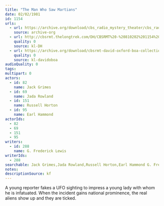 ```yaml
---
title: "The Man Who Saw Martians"
date: 02/02/1981
id: 1154
urls: 
  - url: https://archive.org/download/cbs_radio_mystery_theater/cbs_radio_mystery_theater-1151-1200.zip/cbs_radio_mystery_theater-1151-1200%2Fcbsrmt_1154_the_man_who_saw_martians.mp3
    source: archive-org
  - url: http://cbsrmt.thelongtrek.com/DH/CBSRMT%20-%20810202%201154%20The%20Man%20Who%20Saw%20Martians_dh.mp3
    quality: 0
    source: kl-DH
  - url: https://archive.org/download/cbsrmt-david-oxford-boa-collection/CBSRMT-810202-1154-The-Man-Who-Saw-Martians-(32-22)-[2007]-{BoA}.mp3
    quality: 0
    source: kl-davidoboa
audioQuality: 0
tags: 
multipart: 0
actors:  
  - id: 82
    name: Jack Grimes  
  - id: 69
    name: Jada Rowland  
  - id: 151
    name: Russell Horton  
  - id: 95
    name: Earl Hammond
actorIds:  
  - 82  
  - 69  
  - 151  
  - 95
writers:  
  - id: 288
    name: G. Frederick Lewis
writerIds:  
  - 288
searchable: Jack Grimes,Jada Rowland,Russell Horton,Earl Hammond G. Frederick Lewis
notes: 
descriptionSource: kf
---
```

A young reporter fakes a UFO sighting to impress a young lady with whom he is infatuated. When the incident gains national prominence, the real aliens show up and they are ticked.